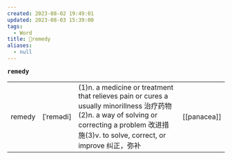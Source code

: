 ```yaml
---
created: 2023-08-02 19:49:01
updated: 2023-08-03 15:39:00
tags:
  - Word
title: 📖remedy
aliases:
  - null
---
```


<pre><strong>remedy</strong></pre>
|   |   |   |   |
|---|---|---|---|
|remedy|[ˈremədi]|(1)n. a medicine or treatment that relieves pain or cures a usually minorillness 治疗药物(2)n. a way of solving or correcting a problem 改进措施(3)v. to solve, correct, or improve 纠正，弥补|[[panacea]]|